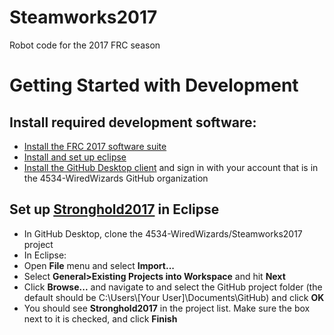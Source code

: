 # Steamworks2017
Robot code for the 2017 FRC season

# Getting Started with Development

## Install required development software:
- [Install the FRC 2017 software suite](https://wpilib.screenstepslive.com/s/4485/m/13810/l/599669-installing-the-frc-2017-update-suite-all-languages)
- [Install and set up eclipse](https://wpilib.screenstepslive.com/s/4485/m/13503/l/599679-installing-eclipse-c-java)
- [Install the GitHub Desktop client](https://desktop.github.com/) and sign in with your account that is in the 4534-WiredWizards GitHub organization

## Set up [Stronghold2017](https://github.com/4534-WiredWizards/Steamworks2017) in Eclipse
- In GitHub Desktop, clone the 4534-WiredWizards/Steamworks2017 project
- In Eclipse:
- Open **File** menu and select **Import...**
- Select **General>Existing Projects into Workspace** and hit **Next**
- Click **Browse...** and navigate to and select the GitHub project folder (the default should be C:\Users\\[Your User]\Documents\GitHub) and click **OK**
- You should see **Stronghold2017** in the project list. Make sure the box next to it is checked, and click **Finish**
